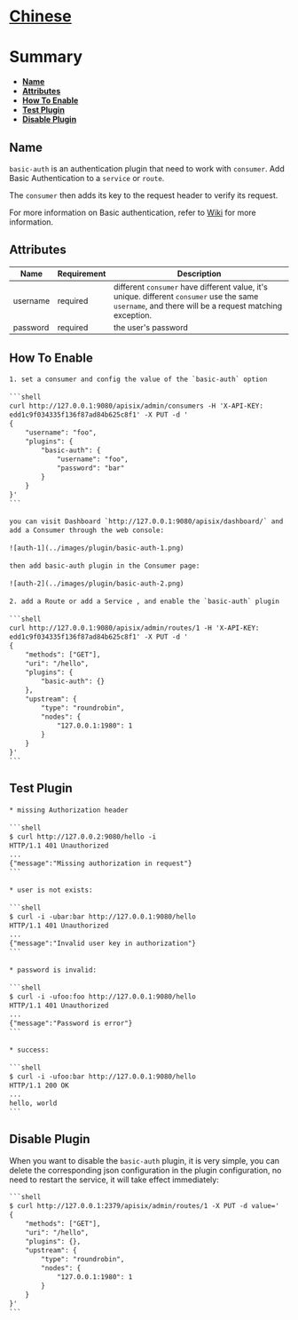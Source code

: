 <!--
#
# Licensed to the Apache Software Foundation (ASF) under one or more
# contributor license agreements.  See the NOTICE file distributed with
# this work for additional information regarding copyright ownership.
# The ASF licenses this file to You under the Apache License, Version 2.0
# (the "License"); you may not use this file except in compliance with
# the License.  You may obtain a copy of the License at
#
#     http://www.apache.org/licenses/LICENSE-2.0
#
# Unless required by applicable law or agreed to in writing, software
# distributed under the License is distributed on an "AS IS" BASIS,
# WITHOUT WARRANTIES OR CONDITIONS OF ANY KIND, either express or implied.
# See the License for the specific language governing permissions and
# limitations under the License.
#
-->

# [Chinese](basic-auth-cn.md)

# Summary

- [**Name**](#name)
- [**Attributes**](#attributes)
- [**How To Enable**](#how-to-enable)
- [**Test Plugin**](#test-plugin)
- [**Disable Plugin**](#disable-plugin)

## Name

`basic-auth` is an authentication plugin that need to work with `consumer`. Add Basic Authentication to a `service` or `route`.

The `consumer` then adds its key to the request header to verify its request.

For more information on Basic authentication, refer to [Wiki](https://en.wikipedia.org/wiki/Basic_access_authenticatio) for more information.

## Attributes

|Name          |Requirement  |Description|
|---------     |--------|-----------|
| username |required|different `consumer` have different value, it's unique. different `consumer` use the same `username`, and there will be a request matching exception.|
| password |required|the user's password|

## How To Enable

    1. set a consumer and config the value of the `basic-auth` option

    ```shell
    curl http://127.0.0.1:9080/apisix/admin/consumers -H 'X-API-KEY: edd1c9f034335f136f87ad84b625c8f1' -X PUT -d '
    {
        "username": "foo",
        "plugins": {
            "basic-auth": {
                "username": "foo",
                "password": "bar"
            }
        }
    }'
    ```

    you can visit Dashboard `http://127.0.0.1:9080/apisix/dashboard/` and add a Consumer through the web console:

    ![auth-1](../images/plugin/basic-auth-1.png)

    then add basic-auth plugin in the Consumer page:

    ![auth-2](../images/plugin/basic-auth-2.png)

    2. add a Route or add a Service , and enable the `basic-auth` plugin

    ```shell
    curl http://127.0.0.1:9080/apisix/admin/routes/1 -H 'X-API-KEY: edd1c9f034335f136f87ad84b625c8f1' -X PUT -d '
    {
        "methods": ["GET"],
        "uri": "/hello",
        "plugins": {
            "basic-auth": {}
        },
        "upstream": {
            "type": "roundrobin",
            "nodes": {
                "127.0.0.1:1980": 1
            }
        }
    }'
    ```

## Test Plugin

    * missing Authorization header

    ```shell
    $ curl http://127.0.0.2:9080/hello -i
    HTTP/1.1 401 Unauthorized
    ...
    {"message":"Missing authorization in request"}
    ```

    * user is not exists:

    ```shell
    $ curl -i -ubar:bar http://127.0.0.1:9080/hello
    HTTP/1.1 401 Unauthorized
    ...
    {"message":"Invalid user key in authorization"}
    ```

    * password is invalid:

    ```shell
    $ curl -i -ufoo:foo http://127.0.0.1:9080/hello
    HTTP/1.1 401 Unauthorized
    ...
    {"message":"Password is error"}
    ```

    * success:

    ```shell
    $ curl -i -ufoo:bar http://127.0.0.1:9080/hello
    HTTP/1.1 200 OK
    ...
    hello, world
    ```

## Disable Plugin

When you want to disable the `basic-auth` plugin, it is very simple,
 you can delete the corresponding json configuration in the plugin configuration,
  no need to restart the service, it will take effect immediately:

    ```shell
    $ curl http://127.0.0.1:2379/apisix/admin/routes/1 -X PUT -d value='
    {
        "methods": ["GET"],
        "uri": "/hello",
        "plugins": {},
        "upstream": {
            "type": "roundrobin",
            "nodes": {
                "127.0.0.1:1980": 1
            }
        }
    }'
    ```
